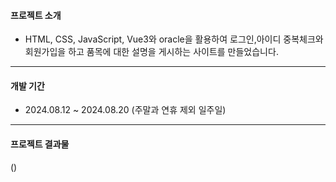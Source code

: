 #### 프로젝트 소개
+ HTML, CSS, JavaScript, Vue3와 oracle을 활용하여 로그인,아이디 중복체크와 회원가입을 하고 품목에 대한 설명을 게시하는 사이트를 만들었습니다.

------
  
#### 개발 기간
+ 2024.08.12 ~ 2024.08.20 (주말과 연휴 제외 일주일)
  
--------

#### 프로젝트 결과물
()
